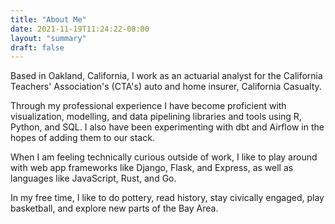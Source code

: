 ```yaml
---
title: "About Me"
date: 2021-11-19T11:24:22-08:00
layout: "summary"
draft: false
---
```


Based in Oakland, California, I work as an actuarial analyst for the California Teachers' Association's (CTA's) auto and home insurer, California Casualty. 

Through my professional experience I have become proficient with visualization, modelling, and data pipelining libraries and tools using R, Python, and SQL. I also have been experimenting with dbt and Airflow in the hopes of adding them to our stack. 

When I am feeling technically curious outside of work, I like to play around with web app frameworks like Django, Flask, and Express, as well as languages like JavaScript, Rust, and Go.

In my free time, I like to do pottery, read history, stay civically engaged, play basketball, and explore new parts of the Bay Area.
